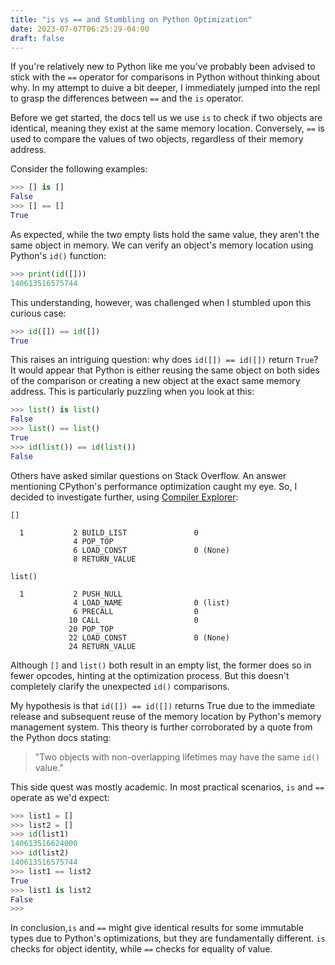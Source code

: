 ```yaml
---
title: "is vs == and Stumbling on Python Optimization"
date: 2023-07-07T06:25:29-04:00
draft: false
---
```


If you're relatively new to Python like me you've probably been advised to stick with the `==` operator for comparisons in Python without thinking about why. In my attempt to duive a bit deeper, I immediately jumped into the repl to grasp the differences between `==` and the `is` operator.

Before we get started, the docs tell us we use `is` to check if two objects are identical, meaning they exist at the same memory location. Conversely, `==` is used to compare the values of two objects, regardless of their memory address.

Consider the following examples:

```python
>>> [] is []
False
>>> [] == []
True
```

As expected, while the two empty lists hold the same value, they aren't the same object in memory. We can verify an object's memory location using Python's `id()` function:

```python
>>> print(id([]))
140613516575744
```

This understanding, however, was challenged when I stumbled upon this curious case:

```python
>>> id([]) == id([])
True
```

This raises an intriguing question: why does `id([]) == id([])` return `True`? It would appear that Python is either reusing the same object on both sides of the comparison or creating a new object at the exact same memory address. This is particularly puzzling when you look at this:

```python
>>> list() is list()
False
>>> list() == list()
True
>>> id(list()) == id(list())
False
```

Others have asked similar questions on Stack Overflow. An answer mentioning CPython's performance optimization caught my eye. So, I decided to investigate further, using [Compiler Explorer](https://godbolt.org/):

`[]`
```
  1           2 BUILD_LIST               0
              4 POP_TOP
              6 LOAD_CONST               0 (None)
              8 RETURN_VALUE
```
`list()`
```
  1           2 PUSH_NULL
              4 LOAD_NAME                0 (list)
              6 PRECALL                  0
             10 CALL                     0
             20 POP_TOP
             22 LOAD_CONST               0 (None)
             24 RETURN_VALUE
```

Although `[]` and `list()` both result in an empty list, the former does so in fewer opcodes, hinting at the optimization process. But this doesn't completely clarify the unexpected `id()` comparisons.

My hypothesis is that `id([]) == id([])` returns True due to the immediate release and subsequent reuse of the memory location by Python's memory management system. This theory is further corroborated by a quote from the Python docs stating: 

>"Two objects with non-overlapping lifetimes may have the same `id()` value."

This side quest was mostly academic. In most practical scenarios, `is` and `==` operate as we'd expect:

```python
>>> list1 = []
>>> list2 = []
>>> id(list1)
140613516624000
>>> id(list2)
140613516575744
>>> list1 == list2
True
>>> list1 is list2
False
>>> 
```

In conclusion,`is` and `==` might give identical results for some immutable types due to Python's optimizations, but they are fundamentally different. `is` checks for object identity, while `==` checks for equality of value.